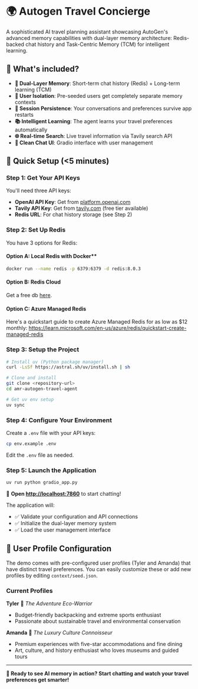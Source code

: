 # 🌍 Autogen Travel Concierge 

A sophisticated AI travel planning assistant showcasing AutoGen's advanced memory capabilities with dual-layer memory architecture: Redis-backed chat history and Task-Centric Memory (TCM) for intelligent learning.

## 🧠 What's included?

- **🎯 Dual-Layer Memory**: Short-term chat history (Redis) + Long-term learning (TCM)
- **👥 User Isolation**: Pre-seeded users get completely separate memory contexts
- **🔄 Session Persistence**: Your conversations and preferences survive app restarts
- **📚 Intelligent Learning**: The agent learns your travel preferences automatically
- **🌐 Real-time Search**: Live travel information via Tavily search API
- **💬 Clean Chat UI**: Gradio interface with user management

## 🚀 Quick Setup (<5 minutes)

### Step 1: Get Your API Keys
You'll need three API keys:
- **OpenAI API Key**: Get from [platform.openai.com](https://platform.openai.com/api-keys)
- **Tavily API Key**: Get from [tavily.com](https://tavily.com) (free tier available)  
- **Redis URL**: For chat history storage (see Step 2)

### Step 2: Set Up Redis
You have 3 options for Redis:

#### Option A: Local Redis with Docker**
```bash
docker run --name redis -p 6379:6379 -d redis:8.0.3
```

#### Option B: Redis Cloud
Get a free db [here](https://redis.io/cloud).

#### Option C: Azure Managed Redis
Here's a quickstart guide to create Azure Managed Redis for as low as $12 monthly: https://learn.microsoft.com/en-us/azure/redis/quickstart-create-managed-redis

### Step 3: Setup the Project
```bash
# Install uv (Python package manager)
curl -LsSf https://astral.sh/uv/install.sh | sh

# Clone and install
git clone <repository-url>
cd amr-autogen-travel-agent

# Get uv env setup
uv sync
```

### Step 4: Configure Your Environment
Create a `.env` file with your API keys:
```bash
cp env.example .env
```

Edit the `.env` file as needed.

### Step 5: Launch the Application
```bash
uv run python gradio_app.py
```

🎉 **Open [http://localhost:7860](http://localhost:7860)** to start chatting!

The application will:
- ✅ Validate your configuration and API connections
- ✅ Initialize the dual-layer memory system
- ✅ Load the user management interface

## 👤 User Profile Configuration

The demo comes with pre-configured user profiles (Tyler and Amanda) that have distinct travel preferences. You can easily customize these or add new profiles by editing `context/seed.json`.

### Current Profiles

**Tyler** 🎒 *The Adventure Eco-Warrior*
- Budget-friendly backpacking and extreme sports enthusiast
- Passionate about sustainable travel and environmental conservation

**Amanda** 🏨 *The Luxury Culture Connoisseur*
- Premium experiences with five-star accommodations and fine dining
- Art, culture, and history enthusiast who loves museums and guided tours

---

**🚀 Ready to see AI memory in action? Start chatting and watch your travel preferences get smarter!**
